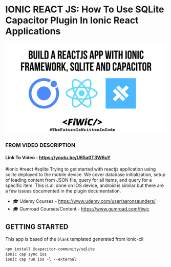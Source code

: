 # IONIC REACT JS: How To Use SQLite Capacitor Plugin In Ionic React Applications
![](https://github.com/aaronksaunders/ionic-react-sqlite-livestream/blob/main/Learn%20to%20Build%20Mobile%20Apps%20With%20Ionic%20Framework%2C%20VUEJS%2C%20and%20Capacitor%20(15).png)


### FROM VIDEO DESCRIPTION

#### Link To Video - https://youtu.be/U65a0T3W6uY

#ionic #react #sqlite
Trying to get started with reactjs application using sqlite deployed to the mobile device. We cover database initialization, setup of loading content from JSON file, query for all items, and query for a specific item. This is all done on IOS device, android is similar but there are a few issues documented in the plugin documentation.

- 🎓 Udemy Courses - https://www.udemy.com/user/aaronsaunders/
- 🎓 Gumroad Courses/Content - https://www.gumroad.com/fiwic

## GETTING STARTED

This app is based of the `blank` templated generated from ionic-cli
```
npm install @capacitor-community/sqlite
ionic cap sync ios
ionic cap run ios -l --external
```
